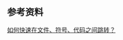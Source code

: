 ## 参考资料

[如何快速在文件、符号、代码之间跳转？](https://ppambler.github.io/time-geekbang/01-VS-Code/07-%E5%A6%82%E4%BD%95%E5%BF%AB%E9%80%9F%E5%9C%A8%E6%96%87%E4%BB%B6%E3%80%81%E7%AC%A6%E5%8F%B7%E3%80%81%E4%BB%A3%E7%A0%81%E4%B9%8B%E9%97%B4%E8%B7%B3%E8%BD%AC.html#:~:text=%E5%9C%A8VS%20Code%20%E4%B8%AD%EF%BC%8C%E8%A7%A3%E5%86%B3,%E6%83%B3%E8%A6%81%E6%89%93%E5%BC%80%E7%9A%84%E6%96%87%E4%BB%B6%E3%80%82)
